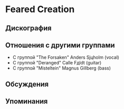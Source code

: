 # Feared Creation



## Дискография


## Отношения с другими группами

* C группой "The Forsaken" Anders Sjцholm (vocal)
* C группой "Deranged" Calle Fдldt (guitar)
* C группой "Misteltein" Magnus Gillberg (bass)

## Обсуждения


## Упоминания


